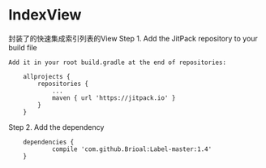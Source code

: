 # IndexView
封装了的快速集成索引列表的View
Step 1. Add the JitPack repository to your build file
```
Add it in your root build.gradle at the end of repositories:

	allprojects {
		repositories {
			...
			maven { url 'https://jitpack.io' }
		}
	}
```
Step 2. Add the dependency
```
	dependencies {
	        compile 'com.github.Brioal:Label-master:1.4'
	}
```
